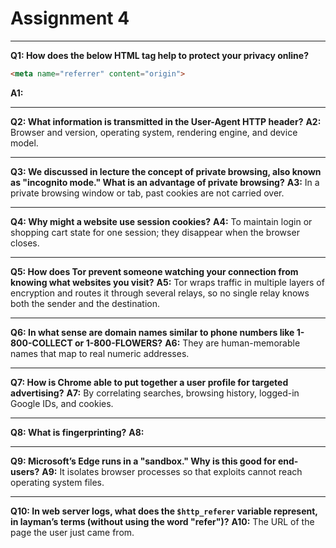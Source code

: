 # Assignment 4

---

**Q1: How does the below HTML tag help to protect your privacy online?**

```html
<meta name="referrer" content="origin">
```

**A1:** 

---

**Q2: What information is transmitted in the User-Agent HTTP header?**
**A2:** Browser and version, operating system, rendering engine, and device model.

---

**Q3: We discussed in lecture the concept of private browsing, also known as "incognito mode." What is an advantage of private browsing?**
**A3:** In a private browsing window or tab, past cookies are not carried over.

---

**Q4: Why might a website use session cookies?**
**A4:** To maintain login or shopping cart state for one session; they disappear when the browser closes.

---

**Q5: How does Tor prevent someone watching your connection from knowing what websites you visit?**
**A5:** Tor wraps traffic in multiple layers of encryption and routes it through several relays, so no single relay knows both the sender and the destination.

---

**Q6: In what sense are domain names similar to phone numbers like 1-800-COLLECT or 1-800-FLOWERS?**
**A6:** They are human-memorable names that map to real numeric addresses.

---

**Q7: How is Chrome able to put together a user profile for targeted advertising?**
**A7:** By correlating searches, browsing history, logged-in Google IDs, and cookies.

---

**Q8: What is fingerprinting?**
**A8:** 

---

**Q9: Microsoft’s Edge runs in a "sandbox." Why is this good for end-users?**
**A9:** It isolates browser processes so that exploits cannot reach operating system files.

---

**Q10: In web server logs, what does the `$http_referer` variable represent, in layman’s terms (without using the word "refer")?**
**A10:** The URL of the page the user just came from.
